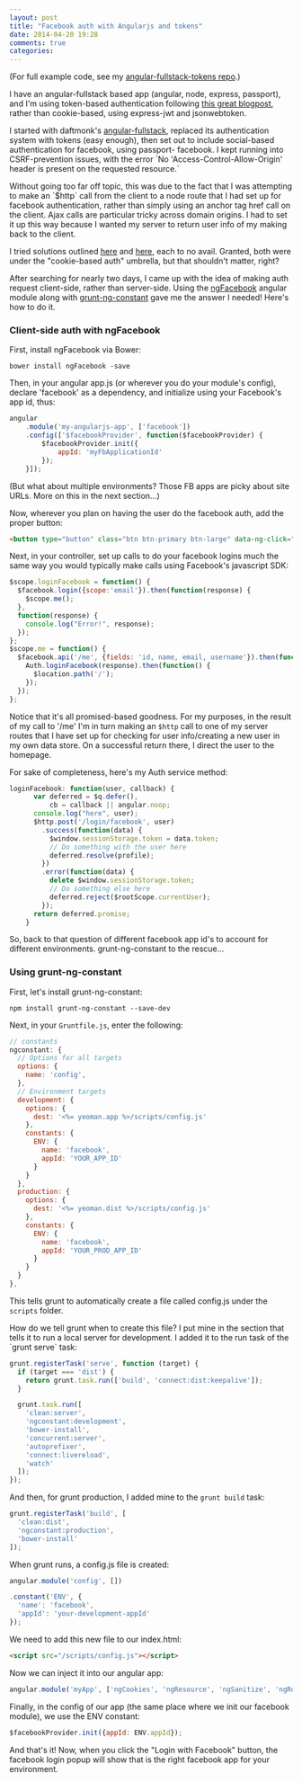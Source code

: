 ```yaml
---
layout: post
title: "Facebook auth with Angularjs and tokens"
date: 2014-04-20 19:28
comments: true
categories: 
---
```

(For full example code, see my <a href="https://github.com/jsbalrog/angular-fullstack-tokens">angular-fullstack-tokens repo</a>.)
<p>
I have an angular-fullstack based app (angular, node, express, passport),
and I'm using token-based authentication following <a href="https://auth0.com/blog/2014/01/07/angularjs-authentication-with-cookies-vs-token/">this great blogpost</a>, 
rather than cookie-based, using express-jwt and jsonwebtoken. 
<p>
I started with daftmonk's <a href="https://github.com/DaftMonk/generator-angular-fullstack">angular-fullstack</a>,
replaced its authentication system with tokens (easy enough), then set
out to include social-based authentication for facebook, using passport-
facebook. I kept running into CSRF-prevention issues, with the error 
`No 'Access-Control-Allow-Origin' header is present on the requested 
resource.` 
<p>
Without going too far off topic, this was due to the fact that
I was attempting to make an `$http` call from the client to a node route
that I had set up for facebook authentication, rather than simply using
an anchor tag href call on the client. Ajax calls are particular tricky
across domain origins. I had to set it up this way because I wanted my
server to return user info of my making back to the client.
<p>
I tried solutions outlined <a href="http://matthewtyler.io/handling-oauth2-with-node-js-and-angular-js-passport-to-the-rescue/">here</a> 
and <a href="http://scotch.io/tutorials/javascript/easy-node-authentication-facebook">here</a>, 
each to no avail. Granted, both were under the "cookie-based auth" umbrella, 
but that shouldn't matter, right?
<p>
After searching for nearly two days, I came up with the idea of making
auth request client-side, rather than server-side. Using the <a href="https://github.com/ninjatronic/ngFacebook">ngFacebook</a>
angular module along with <a href="https://github.com/werk85/grunt-ng-constant">grunt-ng-constant</a> gave me the answer I needed!
Here's how to do it.

<!-- more -->
<h3>Client-side auth with ngFacebook</h3>
First, install ngFacebook via Bower:

```
bower install ngFacebook -save
```

Then, in your angular app.js (or wherever you do your module's config),
declare 'facebook' as a dependency, and initialize using your Facebook's
app id, thus:

```javascript
angular
    .module('my-angularjs-app', ['facebook'])
    .config(['$facebookProvider', function($facebookProvider) {
        $facebookProvider.init({
            appId: 'myFbApplicationId'
        });
    }]);
```

(But what about multiple environments? Those FB apps are picky about site URLs.
More on this in the next section...)
<p>
Now, wherever you plan on having the user do the facebook auth, add the proper
button:

```html
<button type="button" class="btn btn-primary btn-large" data-ng-click="loginFacebook()">Login with Facebook</button>
```
Next, in your controller, set up calls to do your facebook logins much the
same way you would typically make calls using Facebook's javascript SDK:

```javascript
$scope.loginFacebook = function() {
  $facebook.login({scope:'email'}).then(function(response) {
    $scope.me();
  },
  function(response) {
    console.log("Error!", response);
  });
};
$scope.me = function() {
  $facebook.api('/me', {fields: 'id, name, email, username'}).then(function(response) {
    Auth.loginFacebook(response).then(function() {
      $location.path('/');
    });
  });
};
```

Notice that it's all promised-based goodness. For my purposes, in the result
of my call to '/me' I'm in turn making an `$http` call to one of my server routes
that I have set up for checking for user info/creating a new user in my own
data store. On a successful return there, I direct the user to the homepage.
<p>
For sake of completeness, here's my Auth service method:

```javascript
loginFacebook: function(user, callback) {
      var deferred = $q.defer(),
          cb = callback || angular.noop;
      console.log("here", user);
      $http.post('/login/facebook', user)
        .success(function(data) {
          $window.sessionStorage.token = data.token;
          // Do something with the user here
          deferred.resolve(profile);
        })
        .error(function(data) {
          delete $window.sessionStorage.token;
          // Do something else here
          deferred.reject($rootScope.currentUser);
        });
      return deferred.promise;
    }
```

So, back to that question of different facebook app id's to account for
different environments. grunt-ng-constant to the rescue...

<h3>Using grunt-ng-constant</h3>
First, let's install grunt-ng-constant:

```
npm install grunt-ng-constant --save-dev
```
Next, in your `Gruntfile.js`, enter the following:

```javascript
// constants
ngconstant: {
  // Options for all targets
  options: {
    name: 'config',
  },
  // Environment targets
  development: {
    options: {
      dest: '<%= yeoman.app %>/scripts/config.js'
    },
    constants: {
      ENV: {
        name: 'facebook',
        appId: 'YOUR_APP_ID'
      }
    }
  },
  production: {
    options: {
      dest: '<%= yeoman.dist %>/scripts/config.js'
    },
    constants: {
      ENV: {
        name: 'facebook',
        appId: 'YOUR_PROD_APP_ID'
      }
    }
  }
},
```

This tells grunt to automatically create a file called config.js under
the `scripts` folder.
<p>
How do we tell grunt when to create this file? I put mine in the section
that tells it to run a local server for development. I added it to the run
task of the `grunt serve` task:

```javascript
grunt.registerTask('serve', function (target) {
  if (target === 'dist') {
    return grunt.task.run(['build', 'connect:dist:keepalive']);
  }

  grunt.task.run([
    'clean:server',
    'ngconstant:development',
    'bower-install',
    'concurrent:server',
    'autoprefixer',
    'connect:livereload',
    'watch'
  ]);
});
```
And then, for grunt production, I added mine to the `grunt build` task:

```javascript
grunt.registerTask('build', [
  'clean:dist',
  'ngconstant:production',
  'bower-install'
]);
```

When grunt runs, a config.js file is created:

```javascript
angular.module('config', [])

.constant('ENV', {
  'name': 'facebook',
  'appId': 'your-development-appId'
});
```
We need to add this new file to our index.html:

```html
<script src="/scripts/config.js"></script>
```

Now we can inject it into our angular app:

```javascript
angular.module('myApp', ['ngCookies', 'ngResource', 'ngSanitize', 'ngRoute', 'facebook', 'config']).config(function ($routeProvider, $locationProvider, $httpProvider, $facebookProvider, ENV) {
```

Finally, in the config of our app (the same place where we init our facebook module),
we use the ENV constant:

```javascript
$facebookProvider.init({appId: ENV.appId});
```
And that's it! Now, when you click the "Login with Facebook" button, the facebook login
popup will show that is the right facebook app for your environment.
